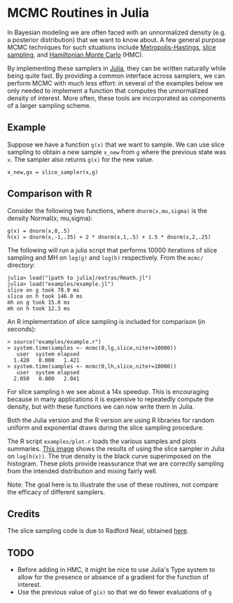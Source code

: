 # MCMC Routines in Julia

In Bayesian modeling we are often faced with an unnormalized density (e.g. a posterior distribution) that we want to know about.  A few general purpose MCMC techniques for such situations include [Metropolis-Hastings](https://en.wikipedia.org/wiki/Metropolis%E2%80%93Hastings_algorithm), [slice sampling](https://en.wikipedia.org/wiki/Slice_sampling), and [Hamiltonian Monte Carlo](http://www.cs.toronto.edu/~radford/ftp/ham-mcmc.pdf) (HMC).  

By implementing these samplers in [Julia](http://julialang.org), they can be written naturally while being quite fast.  By providing a common interface across samplers, we can perform MCMC with much less effort: in several of the examples below we only needed to implement a function that computes the unnormalized density of interest.  More often, these tools are  incorporated as components of a larger sampling scheme.

## Example

Suppose we have a function `g(x)` that we want to sample.  We can use slice sampling to obtain a new sample `x_new` from `g` where the previous state was `x`.  The sampler also returns `g(x)` for the new value.

    x_new,gx = slice_sampler(x,g)

## Comparison with R

Consider the following two functions, where `dnorm(x,mu,sigma)` is the density Normal(x; mu,sigma):

    g(x) = dnorm(x,0,.5)
    h(x) = dnorm(x,-1,.35) + 2 * dnorm(x,1,.5) + 1.5 * dnorm(x,2,.25)

The following will run a julia script that performs 10000 iterations of slice sampling and MH on `log(g)` and `log(h)` respectively.  From the `mcmc/` directory:

    julia> load("[path to julia]/extras/Rmath.jl")
    julia> load("examples/example.jl")
    slice on g took 78.9 ms
    slice on h took 146.0 ms
    mh on g took 15.8 ms
    mh on h took 12.3 ms

An R implementation of slice sampling is included for comparison (in seconds):

    > source("examples/example.r")
    > system.time(samples <- mcmc(0,lg,slice,niter=10000))
       user  system elapsed 
      1.420   0.000   1.421 
    > system.time(samples <- mcmc(0,lh,slice,niter=10000))
       user  system elapsed 
      2.050   0.000   2.041 

For slice sampling `h` we see about a 14x speedup.  This is encouraging because in many applications it is expensive to repeatedly compute the density, but with these functions we can now write them in Julia.

Both the Julia version and the R version are using R libraries for random uniform and exponential draws during the slice sampling procedure.

The R script `examples/plot.r` loads the various samples and plots summaries.  [This image](https://github.com/doobwa/mcmc.jl/tree/master/examples/results/slice.h.dat.png) shows the results of using the slice sampler in Julia on `log(h(x))`.  The true density is the black curve superimposed on the histogram.  These plots provide reassurance that we are correctly sampling from the intended distribution and mixing fairly well.

Note: The goal here is to illustrate the use of these routines, not compare the efficacy of different samplers.  

## Credits
The slice sampling code is due to Radford Neal, obtained [here](http://www.cs.toronto.edu/~radford/software-online.html).

## TODO
* Before adding in HMC, it might be nice to use Julia's Type system to allow for the presence or absence of a gradient for the function of interest.
* Use the previous value of `g(x)` so that we do fewer evaluations of `g`
